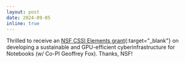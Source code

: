 ```yaml
---
layout: post
date: 2024-09-05
inline: true
---
```


Thrilled to receive an [NSF CSSI Elements grant](https://www.nsf.gov/awardsearch/showAward?AWD_ID=2411009&HistoricalAwards=false){:target="\_blank"} on developing a sustainable and GPU-efficient cyberinfrastructure for Notebooks (w/ Co-PI Geoffrey Fox). Thanks, NSF!
